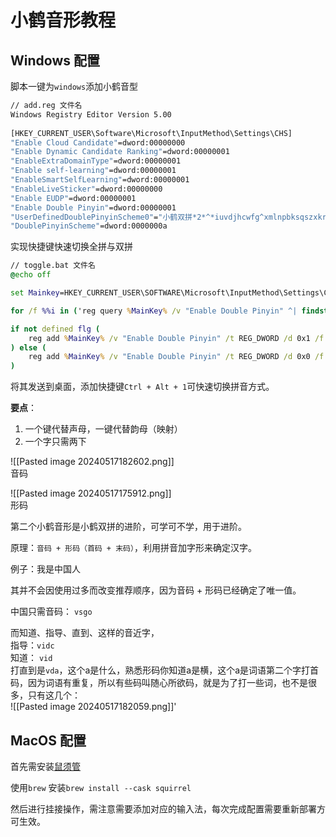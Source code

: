 # 小鹤音形教程

## Windows 配置

脚本一键为`windows`添加小鹤音型

```cmd
// add.reg 文件名
Windows Registry Editor Version 5.00  
  
[HKEY_CURRENT_USER\Software\Microsoft\InputMethod\Settings\CHS]  
"Enable Cloud Candidate"=dword:00000000  
"Enable Dynamic Candidate Ranking"=dword:00000001  
"EnableExtraDomainType"=dword:00000001  
"Enable self-learning"=dword:00000001  
"EnableSmartSelfLearning"=dword:00000001  
"EnableLiveSticker"=dword:00000000  
"Enable EUDP"=dword:00000001  
"Enable Double Pinyin"=dword:00000001  
"UserDefinedDoublePinyinScheme0"="小鹤双拼*2*^*iuvdjhcwfg^xmlnpbksqszxkrltvyovt"  
"DoublePinyinScheme"=dword:0000000a
```

实现快捷键快速切换全拼与双拼

```bat
// toggle.bat 文件名
@echo off

set Mainkey=HKEY_CURRENT_USER\SOFTWARE\Microsoft\InputMethod\Settings\CHS

for /f %%i in ('reg query %MainKey% /v "Enable Double Pinyin" ^| findstr /i "0x1"') do (set flg=%%i)

if not defined flg (
    reg add %MainKey% /v "Enable Double Pinyin" /t REG_DWORD /d 0x1 /f
) else (
    reg add %MainKey% /v "Enable Double Pinyin" /t REG_DWORD /d 0x0 /f
)
```

将其发送到桌面，添加快捷键`Ctrl + Alt + 1`可快速切换拼音方式。

**要点**：
1. 一个键代替声母，一键代替韵母（映射）
2. 一个字只需两下

![[Pasted image 20240517182602.png]]  
音码

![[Pasted image 20240517175912.png]]  
形码

第二个小鹤音形是小鹤双拼的进阶，可学可不学，用于进阶。

原理：`音码 + 形码（首码 + 末码）`，利用拼音加字形来确定汉字。

例子：我是中国人

其并不会因使用过多而改变推荐顺序，因为音码 + 形码已经确定了唯一值。

中国只需音码： `vsgo` 

而知道、指导、直到、这样的音近字，  
指导：`vidc`  
知道： `vid`  
打直到是`vda`，这个a是什么，熟悉形码你知道a是横，这个a是词语第二个字打首码，因为词语有重复，所以有些码叫随心所欲码，就是为了打一些词，也不是很多，只有这几个：  
![[Pasted image 20240517182059.png]]'

## MacOS 配置

首先需安装[鼠须管](https://rime.im/download/)

使用`brew` 安装`brew install --cask squirrel`

然后进行挂接操作，需注意需要添加对应的输入法，每次完成配置需要重新部署方可生效。
